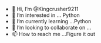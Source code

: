 - 👋 Hi, I’m @Kingcrusher9211
- 👀 I’m interested in ... Python
- 🌱 I’m currently learning ...Python
- 💞️ I’m looking to collaborate on ...
- 📫 How to reach me ...Figure it out

<!---
Kingcrusher9211/Kingcrusher9211 is a ✨ special ✨ repository because its `README.md` (this file) appears on your GitHub profile.
You can click the Preview link to take a look at your changes.
--->
